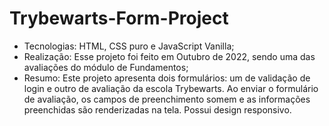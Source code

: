 # Trybewarts-Form-Project

- Tecnologias: 
    HTML, CSS puro e JavaScript Vanilla;
- Realização:
    Esse projeto foi feito em Outubro de 2022, sendo uma das avaliações do módulo de Fundamentos;
- Resumo:
    Este projeto apresenta dois formulários: um de validação de login e outro de avaliação da escola Trybewarts. Ao enviar o formulário de avaliação, os campos de preenchimento somem e as informações preenchidas são renderizadas na tela.
    Possui design responsivo.